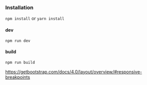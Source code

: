 ### Installation

``` npm install ``` or ``` yarn install ```

#### dev
``` npm run dev ```
#### build
``` npm run build ```


https://getbootstrap.com/docs/4.0/layout/overview/#responsive-breakpoints
